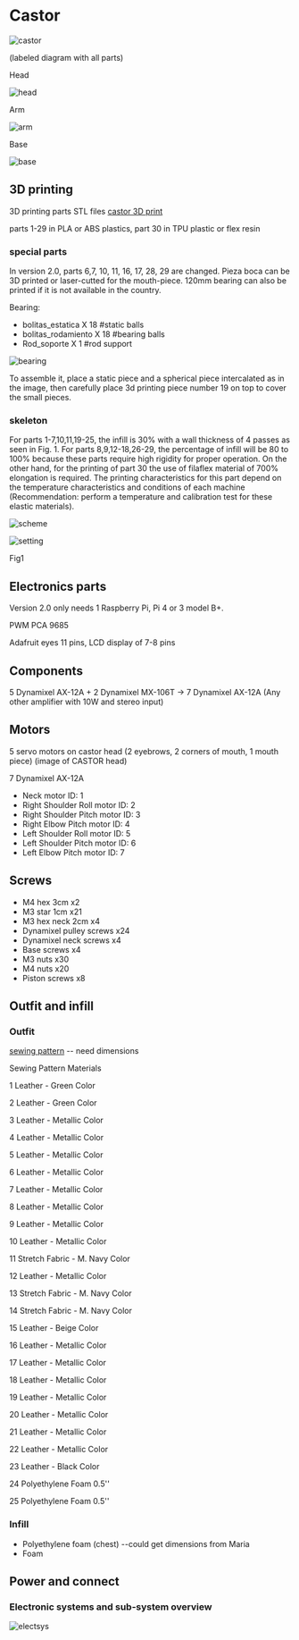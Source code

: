 # Castor

![castor](https://github.com/NatalieLeung03/castor/blob/main/images/CASTORv2.0Brazil.png)

(labeled diagram with all parts)

Head

![head](https://github.com/NatalieLeung03/castor/blob/main/images/head-labelled.JPG)

Arm

![arm](https://github.com/NatalieLeung03/castor/blob/main/images/arm-labelled.JPG)

Base

![base](https://github.com/NatalieLeung03/castor/blob/main/images/base-labelled.JPG)

## 3D printing
3D printing parts STL files
[castor 3D print](https://github.com/NatalieLeung03/castor/tree/main/castor-design-master)

parts 1-29 in PLA or ABS plastics, part 30 in TPU plastic or flex resin

### special parts
In version 2.0, parts 6,7, 10, 11, 16, 17, 28, 29 are changed. Pieza boca can be 3D printed or laser-cutted for the mouth-piece. 120mm bearing can also be printed if it is not available in the country.

Bearing: 
- bolitas_estatica X 18    #static balls
- bolitas_rodamiento X 18  #bearing balls
- Rod_soporte X 1          #rod support

![bearing](https://github.com/NatalieLeung03/castor/blob/main/images/3d_print_bearing.png)

To assemble it, place a static piece and a spherical piece intercalated as in the image, then carefully place 3d printing piece number 19 on top to cover the small pieces.

### skeleton
For parts 1-7,10,11,19-25, the infill is 30% with a wall thickness of 4 passes as seen in Fig. 1. 
For parts 8,9,12-18,26-29, the percentage of infill will be 80 to 100% because these parts require high rigidity for proper operation. On the other hand, for the printing of part 30 the use of filaflex material of 700% elongation is required. The printing characteristics for this part depend on the temperature characteristics and conditions of each machine (Recommendation: perform a temperature and calibration test for these elastic materials).

![scheme](https://github.com/NatalieLeung03/castor/blob/main/images/scheme2.0.png)

![setting](https://github.com/NatalieLeung03/castor/blob/main/images/3Dprinting_setting.png)

Fig1

## Electronics parts
Version 2.0 only needs 1 Raspberry Pi, Pi 4 or 3 model B+.

PWM PCA 9685

Adafruit eyes 11 pins, LCD display of 7-8 pins

## Components
5 Dynamixel AX-12A + 2 Dynamixel MX-106T -> 7 Dynamixel AX-12A 
(Any other amplifier with 10W and stereo input)


## Motors 
5 servo motors on castor head (2 eyebrows, 2 corners of mouth, 1 mouth piece)
(image of CASTOR head)

7 Dynamixel AX-12A 

- Neck motor ID: 1
- Right Shoulder Roll motor ID: 2
- Right Shoulder Pitch motor ID: 3
- Right Elbow Pitch motor ID: 4
- Left Shoulder Roll motor ID: 5
- Left Shoulder Pitch motor ID: 6
- Left Elbow Pitch motor ID: 7

## Screws
- M4 hex 3cm				x2			
- M3 star 1cm				x21
- M3 hex neck 2cm			x4
- Dynamixel pulley screws		x24
- Dynamixel neck screws			x4
- Base screws				x4
- M3 nuts				x30
- M4 nuts				x20
- Piston screws				x8

## Outfit and infill
### Outfit
[sewing pattern](https://github.com/NatalieLeung03/castor/tree/main/Sewing%20Patterns) -- need dimensions

Sewing Pattern	Materials

1	Leather - Green Color

2	Leather - Green Color

3	Leather - Metallic Color

4	Leather - Metallic Color

5	Leather - Metallic Color

6	Leather - Metallic Color

7	Leather - Metallic Color

8	Leather - Metallic Color

9	Leather - Metallic Color

10	Leather - Metallic Color

11	Stretch Fabric - M. Navy Color

12	Leather - Metallic Color

13	Stretch Fabric - M. Navy Color

14	Stretch Fabric - M. Navy Color

15	Leather - Beige Color

16	Leather - Metallic Color

17	Leather - Metallic Color

18	Leather - Metallic Color

19	Leather - Metallic Color

20	Leather - Metallic Color

21	Leather - Metallic Color

22	Leather - Metallic Color

23	Leather - Black Color

24	Polyethylene Foam 0.5''

25	Polyethylene Foam 0.5''


### Infill
- Polyethylene foam (chest) --could get dimensions from Maria
- Foam


## Power and connect
### Electronic systems and sub-system overview
![electsys](https://github.com/NatalieLeung03/castor/blob/main/images/electronics%20systems.png)
